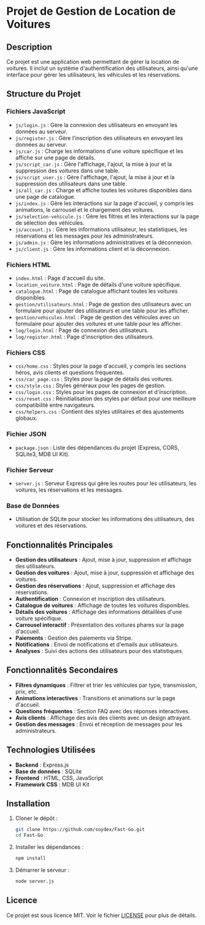 # Projet de Gestion de Location de Voitures

## Description
Ce projet est une application web permettant de gérer la location de voitures. Il inclut un système d'authentification des utilisateurs, ainsi qu'une interface pour gérer les utilisateurs, les véhicules et les réservations.

## Structure du Projet
### Fichiers JavaScript
- `js/login.js` : Gère la connexion des utilisateurs en envoyant les données au serveur.
- `js/register.js` : Gère l'inscription des utilisateurs en envoyant les données au serveur.
- `js/car.js` : Charge les informations d'une voiture spécifique et les affiche sur une page de détails.
- `js/script_car.js` : Gère l'affichage, l'ajout, la mise à jour et la suppression des voitures dans une table.
- `js/script_user.js` : Gère l'affichage, l'ajout, la mise à jour et la suppression des utilisateurs dans une table.
- `js/all_car.js` : Charge et affiche toutes les voitures disponibles dans une page de catalogue.
- `js/index.js` : Gère les interactions sur la page d'accueil, y compris les animations, le carrousel et le chargement des voitures.
- `js/selection-vehicule.js` : Gère les filtres et les interactions sur la page de sélection des véhicules.
- `js/account.js` : Gère les informations utilisateur, les statistiques, les réservations et les messages pour les administrateurs.
- `js/admin.js` : Gère les informations administratives et la déconnexion.
- `js/client.js` : Gère les informations client et la déconnexion.

### Fichiers HTML
- `index.html` : Page d'accueil du site.
- `location_voiture.html` : Page de détails d'une voiture spécifique.
- `catalogue.html` : Page de catalogue affichant toutes les voitures disponibles.
- `gestion/utilisateurs.html` : Page de gestion des utilisateurs avec un formulaire pour ajouter des utilisateurs et une table pour les afficher.
- `gestion/vehicules.html` : Page de gestion des véhicules avec un formulaire pour ajouter des voitures et une table pour les afficher.
- `log/login.html` : Page de connexion des utilisateurs.
- `log/register.html` : Page d'inscription des utilisateurs.

### Fichiers CSS
- `css/home.css` : Styles pour la page d'accueil, y compris les sections héros, avis clients et questions fréquentes.
- `css/car_page.css` : Styles pour la page de détails des voitures.
- `css/style.css` : Styles généraux pour les pages de gestion.
- `css/login.css` : Styles pour les pages de connexion et d'inscription.
- `css/reset.css` : Réinitialisation des styles par défaut pour une meilleure compatibilité entre navigateurs.
- `css/helpers.css` : Contient des styles utilitaires et des ajustements globaux.

### Fichier JSON
- `package.json` : Liste des dépendances du projet (Express, CORS, SQLite3, MDB UI Kit).

### Fichier Serveur
- `server.js` : Serveur Express qui gère les routes pour les utilisateurs, les voitures, les réservations et les messages.

### Base de Données
- Utilisation de SQLite pour stocker les informations des utilisateurs, des voitures et des réservations.

## Fonctionnalités Principales
- **Gestion des utilisateurs** : Ajout, mise à jour, suppression et affichage des utilisateurs.
- **Gestion des voitures** : Ajout, mise à jour, suppression et affichage des voitures.
- **Gestion des réservations** : Ajout, suppression et affichage des réservations.
- **Authentification** : Connexion et inscription des utilisateurs.
- **Catalogue de voitures** : Affichage de toutes les voitures disponibles.
- **Détails des voitures** : Affichage des informations détaillées d'une voiture spécifique.
- **Carrousel interactif** : Présentation des voitures phares sur la page d'accueil.
- **Paiements** : Gestion des paiements via Stripe.
- **Notifications** : Envoi de notifications et d'emails aux utilisateurs.
- **Analyses** : Suivi des actions des utilisateurs pour des statistiques.

## Fonctionnalités Secondaires
- **Filtres dynamiques** : Filtrer et trier les véhicules par type, transmission, prix, etc.
- **Animations interactives** : Transitions et animations sur la page d'accueil.
- **Questions fréquentes** : Section FAQ avec des réponses interactives.
- **Avis clients** : Affichage des avis des clients avec un design attrayant.
- **Gestion des messages** : Envoi et réception de messages pour les administrateurs.

## Technologies Utilisées
- **Backend** : Express.js
- **Base de données** : SQLite
- **Frontend** : HTML, CSS, JavaScript
- **Framework CSS** : MDB UI Kit

## Installation
1. Cloner le dépôt :
   ```bash
   git clone https://github.com/soydex/Fast-Go.git
   cd Fast-Go
   ```
2. Installer les dépendances :
   ```bash
   npm install
   ```
3. Démarrer le serveur :
   ```bash
   node server.js
   ```

## Licence
Ce projet est sous licence MIT. Voir le fichier [LICENSE](LICENSE) pour plus de détails.